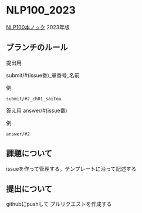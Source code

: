 # NLP100_2023
[NLP100本ノック](https://nlp100.github.io/ja/) 2023年版

## ブランチのルール
提出用

submit/#(issue番)_章番号_名前

例
```
submit/#2_ch01_saitou
```

答え用
answer/#(issue番)

例
```
answer/#2
```

## 課題について
issueを作って管理する。テンプレートに沿って記述する

## 提出について
githubにpushして
プルリクエストを作成する

